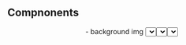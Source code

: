 ## Compnonents
<Header>
<Main>
  - background img
  <Editor>
    <Select>
      - helm options
    <Select>
      - chest armor options
    <Select>
      - leg armor options
    <input>
      - make an oath
  <Preview>
    <div>
      - head img
    <div> 
      - chest img
    <div>
      - leg img
<Main>

## Plan
# basic layour of page
- create header component and import to app.js
- create empty main component and import to app.js
- create footer component and import to app.js
- import corresponding css files to components

# Component build
# Header/Footer
- add header Text
- add footer text

# Editor
- create select dropdowns in editor.js
- create text input in editor. js
- create oath display for text in editor.js
- give editor all props in function parameters (destructured)
- give select options and text input corresponding values and onChange arrow functions

# Preview
- create div for head, chest and legs with img tag
- use template literals for img src with name of img as variable so that on change img will update
- give preview function state props but not setter functions
- set img src=corresponding state